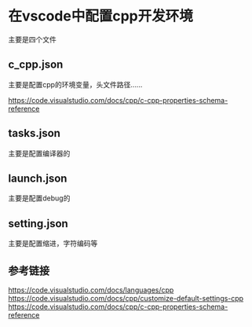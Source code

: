 # 在vscode中配置cpp开发环境

主要是四个文件

## c_cpp.json

主要是配置cpp的环境变量，头文件路径……

https://code.visualstudio.com/docs/cpp/c-cpp-properties-schema-reference

## tasks.json

主要是配置编译器的

## launch.json

主要是配置debug的

## setting.json

主要是配置缩进，字符编码等

## 参考链接

https://code.visualstudio.com/docs/languages/cpp
https://code.visualstudio.com/docs/cpp/customize-default-settings-cpp
https://code.visualstudio.com/docs/cpp/c-cpp-properties-schema-reference
